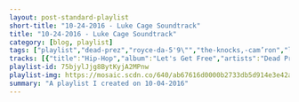 ```yaml
---
layout: post-standard-playlist
short-title: "10-24-2016 - Luke Cage Soundtrack"
title: "10-24-2016 - Luke Cage Soundtrack"
category: [blog, playlist]
tags: ["playlist","dead-prez","royce-da-5'9\"","the-knocks,-cam’ron","lords-of-the-underground","curtis-mayfield","people-under-the-stairs","clipse","betty-wright,-the-roots","pete-josef","big-l","mood","michael-kiwanuka","tate-kobang","craig-mack","thug-life,-nate-dogg","gza","cardi,-eazy-get-rite,-freaky-marciano","bernie-worrell","slick-rick","curtis-mayfield","eric-b.-&-rakim,-marley-marl","black-moon","gang-starr,-total","ice-cube","busta-rhymes","muddy-waters","gang-starr,-k-ci-hailey,-jo-jo-hailey","gil-scott-heron","camp-lo","¡cubanismo!","d-nice","cypress-hill","johnny-farmer","adrian-quesada","jurassic-5","onyx","slick-rick,-outkast","the-highlighters-band","yo-yo,-ice-cube","heltah-skeltah","georgia-anne-muldrow","eric-b.-&-rakim,-marley-marl","skee-lo","motherlode","little-beaver","brigth-engelberts","del-the-funky-homosapien","angie-stone,-snoop-dogg","grand-puba","jmsn","marlena-shaw","black-sheep","rapper-big-pooh,-apollo-brown","muddy-waters","ultramagnetic-mc's","czarface","ann-peebles","chuck-berry","lee-fields-&-the-expressions","labi-siffre","selena-gomez,-a-rocky","ultramagnetic-mc's","lee-fields","the-meters","nonchalant,-joe-quixx","gza","gang-starr,-scarface","the-fisk-jubilee-singers","mos-def,-pharoahe-monch,-nate-dogg","big-l","eric-b.-&-rakim","the-jack-moves","afu-ra","ugly-heroes","smif-n-wessun","curtis-mayfield","brand-nubian","j-live","blackalicious","de-la-soul-tribute-band","nice-&-smooth","dr.-dre,-eminem,-xzibit","heatwave","gza,-rza,-ghostface-killah,-killah-priest","sonny-boy-williamson-ii","miles-davis-quintet","big-l","black-moon","mos-def","white-denim","yusef-lateef","oh-no","booker-t.-&-the-m.g.'s","gza,-method-man","jamie-lidell","lightnin'-hopkins","j-live","two-for-da-road","prhyme","roots-manuva"]
tracks: [{"title":"Hip-Hop","album":"Let's Get Free","artists":"Dead Prez"},{"title":"Boom - Explicit Album Version","album":"Rock City","artists":"Royce Da 5'9\""},{"title":"New York City (feat. Cam'ron)","album":"55","artists":"The Knocks, Cam’ron"},{"title":"Chief Rocka","album":"Here Come The Lords","artists":"Lords Of The Underground"},{"title":"Freddie's Dead","album":"Superfly: Deluxe 25th Anniversary Edition","artists":"Curtis Mayfield"},{"title":"San Francisco Knights","album":"The Next Step","artists":"People Under The Stairs"},{"title":"Grindin'","album":"Lord Willin'","artists":"Clipse"},{"title":"Old Songs","album":"Betty Wright: The Movie","artists":"Betty Wright, The Roots"},{"title":"Colour","album":"Colour","artists":"Pete Josef"},{"title":"Put It On","album":"Lifestylez Ov Da Poor & Dangerous","artists":"Big L"},{"title":"Karma","album":"Doom","artists":"Mood"},{"title":"One More Night","album":"Love & Hate","artists":"Michael Kiwanuka"},{"title":"Bank Rolls - Remix","album":"Bank Rolls (Remix)","artists":"Tate Kobang"},{"title":"Flava in Ya Ear","album":"Project: Funk Da World","artists":"Craig Mack"},{"title":"How Long Will They Mourn Me?","album":"Thug Life: Volume 1","artists":"Thug Life, Nate Dogg"},{"title":"Liquid Swords","album":"Liquid Swords","artists":"GZA"},{"title":"Lifestyles","album":"The Meth Lab","artists":"cardi, Eazy Get Rite, Freaky Marciano"},{"title":"I'll Be with You","album":"All the Woo in the World","artists":"Bernie Worrell"},{"title":"Children's Story","album":"The Great Adventures Of Slick Rick","artists":"Slick Rick"},{"title":"Pusher Man","album":"The Berlin Sessions","artists":"Curtis Mayfield"},{"title":"Eric B. Is President","album":"Gold","artists":"Eric B. & Rakim, Marley Marl"},{"title":"Who Got Da Props","album":"Enta da Stage","artists":"Black Moon"},{"title":"Discipline","album":"Full Clip: A Decade Of Gang Starr","artists":"Gang Starr, Total"},{"title":"It Was A Good Day","album":"The Predator","artists":"Ice Cube"},{"title":"Break Ya Neck","album":"Genesis","artists":"Busta Rhymes"},{"title":"My Home Is In The Delta","album":"The Folk Singer","artists":"Muddy Waters"},{"title":"Royalty","album":"Moment Of Truth","artists":"Gang Starr, K-Ci Hailey, Jo Jo Hailey"},{"title":"Home is Where the Hatred Is","album":"Pieces Of A Man","artists":"Gil Scott-Heron"},{"title":"Luchini Aka This Is It","album":"Profilin': The Hits","artists":"Camp Lo"},{"title":"Shallow Water Suite","album":"Mardi Gras Mambo - ¡Cubanismo! In New Orleans Featuring John Boutté And The Yockamo All-Stars","artists":"¡Cubanismo!"},{"title":"Call Me D-Nice","album":"Call Me D-Nice (Expanded Edition)","artists":"D-Nice"},{"title":"When the Sh-- Goes Down","album":"The Essential Cypress Hill","artists":"Cypress Hill"},{"title":"Death Letter","album":"Wrong Doers Respect Me","artists":"Johnny Farmer"},{"title":"The Last Time (Instrumental)","album":"Adrian Younge vs. Adrian Quesada","artists":"Adrian Quesada"},{"title":"Concrete Schoolyard","album":"J 5 (Deluxe Edition)","artists":"Jurassic 5"},{"title":"Slam","album":"Bacdafucup","artists":"Onyx"},{"title":"Street Talkin'","album":"The Art Of Storytelling","artists":"Slick Rick, Outkast"},{"title":"The Funky 16 Corners","album":"The Funky 16 Corners","artists":"The Highlighters Band"},{"title":"You Can't Play with My Yo-Yo (feat. Ice Cube)","album":"Make Way For The Motherlode","artists":"Yo-Yo, Ice Cube"},{"title":"Leflaur Leflah Eshkoshka","album":"Nocturnal","artists":"Heltah Skeltah"},{"title":"Ankles","album":"A Thoughtiverse Unmarred","artists":"Georgia Anne Muldrow"},{"title":"Paid In Full","album":"Paid In Full","artists":"Eric B. & Rakim, Marley Marl"},{"title":"I Wish","album":"I Wish","artists":"Skee-Lo"},{"title":"Soft Shell","album":"When I Die - The Best of Motherlode","artists":"Motherlode"},{"title":"Pretty Little Girl","album":"When Was The Last Time","artists":"Little Beaver"},{"title":"Get Together","album":"Tolambo Funk","artists":"Brigth Engelberts"},{"title":"Mistadobalina","album":"The Best Of Del Tha Funkee Homosapien [The Elektra Years]: The B-Boy Handbook","artists":"Del The Funky Homosapien"},{"title":"I Wanna Thank Ya (feat. Snoop Dogg) - Radio Edit","album":"I Wanna Thank Ya","artists":"Angie Stone, Snoop Dogg"},{"title":"A Little Of This","album":"2000","artists":"Grand Puba"},{"title":"Power","album":"It is.","artists":"JMSN"},{"title":"Woman Of The Ghetto","album":"Out Of Different Bags/Spice Of Life","artists":"Marlena Shaw"},{"title":"The Choice Is Yours (Revisited)","album":"A Wolf In Sheep's Clothing","artists":"Black Sheep"},{"title":"Augmentation","album":"Words Paint Pictures","artists":"Rapper Big Pooh, Apollo Brown"},{"title":"I'm Your Hoochie Coochie Man","album":"Muddy Waters","artists":"Muddy Waters"},{"title":"Give the Drummer Some","album":"Critical Beatdown (Re-Issue)","artists":"Ultramagnetic MC's"},{"title":"Junkyard Dogs - Instrumental","album":"Every Hero Needs a Villain - Instrumentals","artists":"CZARFACE"},{"title":"I Can't Stand the Rain","album":"I Can't Stand the Rain","artists":"Ann Peebles"},{"title":"You Never Can Tell","album":"You Never Can Tell: His Complete Chess Recordings 1960 -1966","artists":"Chuck Berry"},{"title":"Faithful Man","album":"Faithful Man","artists":"Lee Fields & The Expressions"},{"title":"I Got The... - 2006 Remaster","album":"Remember My Song","artists":"Labi Siffre"},{"title":"Good For You","album":"Good For You","artists":"Selena Gomez, A Rocky"},{"title":"Critical Beatdown","album":"Critical Beatdown (Re-Issue)","artists":"Ultramagnetic MC's"},{"title":"Wanna Dance","album":"Let's Talk It Over (Deluxe Edition)","artists":"Lee Fields"},{"title":"Cissy Strut","album":"Funkify Your Life: The Meters Anthology","artists":"The Meters"},{"title":"5 O'clock (Joe Quixx Remix)","album":"Only for the Real Dj: a Premier Selection of Hip Hop Inspired by the Boom Bap Sound","artists":"Nonchalant, Joe Quixx"},{"title":"Breaker, Breaker","album":"Beneath The Surface","artists":"GZA"},{"title":"Betrayal","album":"Full Clip: A Decade Of Gang Starr","artists":"Gang Starr, Scarface"},{"title":"Wade in the Water","album":"Wade in the Water: African American Sacred Music Traditions Vol. I-IV","artists":"The Fisk Jubilee Singers"},{"title":"Oh No - (best of decade I version)","album":"Rawkus Records - Best of Decade I 1995-2005 (Explicit Version)","artists":"Mos Def, Pharoahe Monch, Nate Dogg"},{"title":"Da Graveyard","album":"Lifestylez Ov Da Poor & Dangerous","artists":"Big L"},{"title":"Follow The Leader","album":"Follow The Leader","artists":"Eric B. & Rakim"},{"title":"Doublin' Down","album":"The Jack Moves","artists":"The Jack Moves"},{"title":"Defeat","album":"Body Of The Life Force","artists":"Afu-Ra"},{"title":"Today Right Now","album":"Everything in Between","artists":"Ugly Heroes"},{"title":"Bucktown","album":"Dah Shinin'","artists":"Smif-N-Wessun"},{"title":"Here but I'm Gone","album":"New World Order","artists":"Curtis Mayfield"},{"title":"Word Is Bond - Explicit LP Version","album":"Everything Is Everything (Explicit Version)","artists":"Brand Nubian"},{"title":"Get It Together","album":"His Own Self","artists":"J-Live"},{"title":"Make You Feel That Way","album":"Blazing Arrow","artists":"Blackalicious"},{"title":"Breakadawn","album":"A Salute To De La Soul","artists":"De La Soul Tribute Band"},{"title":"Funky For You","album":"Nice & Smooth","artists":"Nice & Smooth"},{"title":"What's The Difference","album":"2001 (Explicit Version)","artists":"Dr. Dre, Eminem, Xzibit"},{"title":"Always and Forever","album":"The Best Of Heatwave: Always And Forever","artists":"Heatwave"},{"title":"4th Chamber","album":"Liquid Swords","artists":"GZA, RZA, Ghostface Killah, Killah Priest"},{"title":"Help Me","album":"His Best","artists":"Sonny Boy Williamson II"},{"title":"Four","album":"Workin' With The Miles Davis Quintet","artists":"Miles Davis Quintet"},{"title":"MVP","album":"Lifestylez Ov Da Poor & Dangerous","artists":"Big L"},{"title":"I Got Cha Opin","album":"Enta da Stage","artists":"Black Moon"},{"title":"Mathematics","album":"Black On Both Sides","artists":"Mos Def"},{"title":"Ha Ha Ha Ha (Yeah)","album":"Stiff","artists":"White Denim"},{"title":"Like It Is - Remastered","album":"The Blue Yusef Lateef","artists":"Yusef Lateef"},{"title":"Heavy","album":"Dr. No's Oxperiment","artists":"Oh No"},{"title":"Melting Pot","album":"Melting Pot","artists":"Booker T. & the M.G.'s"},{"title":"Shadowboxin'","album":"Liquid Swords","artists":"GZA, Method Man"},{"title":"Little Bit of Feel Good","album":"Jim","artists":"Jamie Lidell"},{"title":"Mojo Hand","album":"The Best Of Lightning Hopkins","artists":"Lightnin' Hopkins"},{"title":"A Charmed Life","album":"All Of The Above","artists":"J-Live"},{"title":"Re-Up","album":"Wu-Chronicles: Chapter 2","artists":"Two For Da Road"},{"title":"U Looz","album":"PRhyme","artists":"PRhyme"},{"title":"On A High","album":"On A High","artists":"Roots Manuva"}]
playlist-id: 75bjylJjg8BytKyjA2MPnw
playlist-img: https://mosaic.scdn.co/640/ab67616d0000b2733db5d914e3e42a1b1706fc25ab67616d0000b2736be2fd3059b8ebc94eb85e0bab67616d0000b2739f1f96b2d132b62ef0e3da18ab67616d0000b273d4dc4be248cc495fb4116b0a
summary: "A playlist I created on 10-04-2016"
---
```


